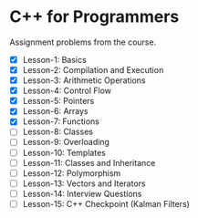 # C++ for Programmers
Assignment problems from the course.

- [x] Lesson-1: Basics
- [x] Lesson-2: Compilation and Execution
- [x] Lesson-3: Arithmetic Operations
- [x] Lesson-4: Control Flow
- [x] Lesson-5: Pointers
- [x] Lesson-6: Arrays
- [x] Lesson-7: Functions
- [ ] Lesson-8: Classes
- [ ] Lesson-9: Overloading
- [ ] Lesson-10: Templates
- [ ] Lesson-11: Classes and Inheritance
- [ ] Lesson-12: Polymorphism
- [ ] Lesson-13: Vectors and Iterators
- [ ] Lesson-14: Interview Questions
- [ ] Lesson-15: C++ Checkpoint (Kalman Filters)
